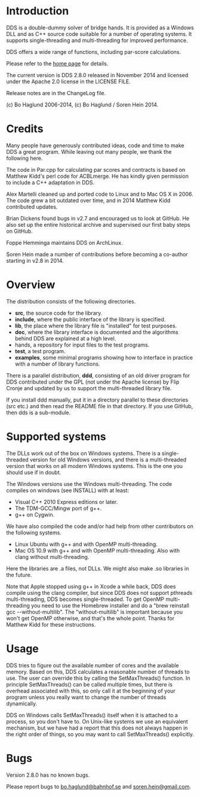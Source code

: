Introduction
============
DDS is a double-dummy solver of bridge hands.  It is provided as a Windows DLL and as C++ source code suitable for a number of operating systems.  It supports single-threading and multi-threading  for improved performance.

DDS offers a wide range of functions, including par-score calculations.

Please refer to the [home page](http://privat.bahnhof.se/wb758135) for details.

The current version is DDS 2.8.0 released in November 2014 and licensed under the Apache 2.0 license in the LICENSE FILE.

Release notes are in the ChangeLog file.

(c) Bo Haglund 2006-2014, (c) Bo Haglund / Soren Hein 2014.


Credits
=======
Many people have generously contributed ideas, code and time to make DDS a great program.  While leaving out many people, we thank the following here.

The code in Par.cpp for calculating par scores and contracts is based on Matthew Kidd's perl code for ACBLmerge.  He has kindly given permission to include a C++ adaptation in DDS.

Alex Martelli cleaned up and ported code to Linux and to Mac OS X in 2006.  The code grew a bit outdated over time, and in 2014 Matthew Kidd contributed updates.

Brian Dickens found bugs in v2.7 and encouraged us to look at GitHub.  He also set up the entire historical archive and supervised our first baby steps on GitHub.

Foppe Hemminga maintains DDS on ArchLinux.

Soren Hein made a number of contributions before becoming a co-author starting in v2.8 in 2014.


Overview
========

The distribution consists of the following directories.

* **src**, the source code for the library.
* **include**, where the public interface of the library is specified.
* **lib**, the place where the library file is "installed" for test purposes.
* **doc**, where the library interface is documented and the algorithms behind DDS are explained at a high level.
* hands, a repository for input files to the test programs.
* **test**, a test program.
* **examples**, some minimal programs showing how to interface in practice with a number of library functions.

There is a parallel distribution, **ddd**, consisting of an old driver program for DDS contributed under the GPL (not under the Apache license) by Flip Cronje and updated by us to support the multi-threaded library file.

If you install ddd manually, put it in a directory parallel to these directories (src etc.) and then read the README file in that directory.  If you use GitHub, then dds is a sub-module.


Supported systems
=================
The DLLs work out of the box on Windows systems.  There is a single-threaded version for old Windows versions, and there is a multi-threaded version that works on all modern Windows systems.  This is the one you should use if in doubt.  

The Windows versions use the Windows multi-threading.  The code compiles on windows (see INSTALL) with at least:

* Visual C++ 2010 Express editions or later.
* The TDM-GCC/Mingw port of g++.
* g++ on Cygwin.

We have also compiled the code and/or had help from other contributors on the following systems.

* Linux Ubuntu with g++ and with OpenMP multi-threading.
* Mac OS 10.9 with g++ and with OpenMP multi-threading.  Also with clang without multi-threading.

Here the libraries are .a files, not DLLs.  We might also make .so libraries in the future.

Note that Apple stopped using g++ in Xcode a while back, DDS does compile using the clang compiler, but since DDS does not support pthreads multi-threading, DDS becomes single-threaded.  To get OpenMP multi-threading you need to use the Homebrew installer and do a "brew reinstall gcc --without-multilib".  The "without-multilib" is important because you won't get OpenMP otherwise, and that's the whole point.  Thanks for Matthew Kidd for these instructions.


Usage
=====

DDS tries to figure out the available number of cores and the available memory.  Based on this, DDS calculates a reasonable number of threads to use.  The user can override this by calling the SetMaxThreads() function.  In principle SetMaxThreads() can be called multiple times, but there is overhead associated with this, so only call it at the beginning of your program unless you really want to change the number of threads dynamically.

DDS on Windows calls SetMaxThreads() itself when it is attached to a process, so you don't have to.  On Unix-like systems we use an equivalent mechanism, but we have had a report that this does not always happen in the right order of things, so you may want to call SetMaxThreads() explicitly.


Bugs
====
Version 2.8.0 has no known bugs.

Please report bugs to bo.haglund@bahnhof.se and soren.hein@gmail.com.

